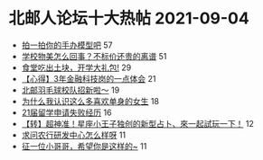 # 北邮人论坛十大热帖 2021-09-04

- [拍一拍你的手办模型吧](https://bbs.byr.cn/article/Photo/270728) 57
- [学校物美怎么回事？不标价还贵的离谱](https://bbs.byr.cn/article/Talking/6298008) 51
- [食堂吃出土块，开学大礼包!](https://bbs.byr.cn/article/Picture/3298404) 29
- [【心得】3年金融科技岗的一点体会](https://bbs.byr.cn/article/WorkLife/1172851) 21
- [北邮羽毛球校队招新啦～](https://bbs.byr.cn/article/Badminton/161644) 19
- [为什么我认识这么多喜欢单身的女生](https://bbs.byr.cn/article/Feeling/3176867) 18
- [21届留学申请失败经历](https://bbs.byr.cn/article/GoAbroad/379522) 16
- [【转】超神准！星座小王子独创的新型占卜、來一起試玩一下！](https://bbs.byr.cn/article/Constellations/326533) 12
- [求问农行研发中心怎么样呀](https://bbs.byr.cn/article/Job/2140685) 11
- [征一位小哥哥，希望你是这样的~](https://bbs.byr.cn/article/Friends/2003634) 11


